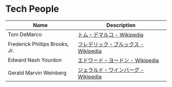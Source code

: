 Tech People
================================================================================

Name | Description
------ | --------------
Tom DeMarco | [トム・デマルコ - Wikipedia](http://ja.wikipedia.org/wiki/%E3%83%88%E3%83%A0%E3%83%BB%E3%83%87%E3%83%9E%E3%83%AB%E3%82%B3)
Frederick Phillips Brooks, Jr. | [フレデリック・ブルックス - Wikipedia](http://ja.wikipedia.org/wiki/%E3%83%95%E3%83%AC%E3%83%87%E3%83%AA%E3%83%83%E3%82%AF%E3%83%BB%E3%83%96%E3%83%AB%E3%83%83%E3%82%AF%E3%82%B9)
Edward Nash Yourdon | [エドワード・ヨードン - Wikipedia](http://ja.wikipedia.org/wiki/%E3%82%A8%E3%83%89%E3%83%AF%E3%83%BC%E3%83%89%E3%83%BB%E3%83%A8%E3%83%BC%E3%83%89%E3%83%B3)
Gerald Marvin Weinberg | [ジェラルド・ワインバーグ - Wikipedia](http://ja.wikipedia.org/wiki/%E3%82%B8%E3%82%A7%E3%83%A9%E3%83%AB%E3%83%89%E3%83%BB%E3%83%AF%E3%82%A4%E3%83%B3%E3%83%90%E3%83%BC%E3%82%B0)
